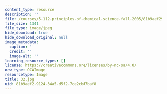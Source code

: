 ```yaml
---
content_type: resource
description: ''
file: /courses/5-112-principles-of-chemical-science-fall-2005/81b9aef2912434a5d5f27ce2cbd7baf8_32.jpg
file_size: 1341
file_type: image/jpeg
hide_download: true
hide_download_original: null
image_metadata:
  caption: ''
  credit: ''
  image-alt: ''
learning_resource_types: []
license: https://creativecommons.org/licenses/by-nc-sa/4.0/
ocw_type: OCWImage
resourcetype: Image
title: 32.jpg
uid: 81b9aef2-9124-34a5-d5f2-7ce2cbd7baf8
---
```

